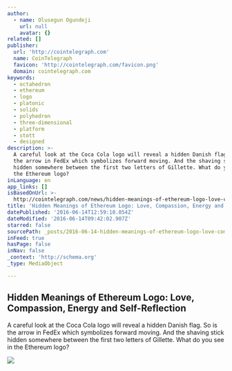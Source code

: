 ```yaml
---
author:
  - name: Olusegun Ogundeji
    url: null
    avatar: {}
related: []
publisher:
  url: 'http://cointelegraph.com'
  name: CoinTelegraph
  favicon: 'http://cointelegraph.com/favicon.png'
  domain: cointelegraph.com
keywords:
  - octahedron
  - ethereum
  - logo
  - platonic
  - solids
  - polyhedron
  - three-dimensional
  - platform
  - stott
  - designed
description: >-
  A careful look at the Coca Cola logo will reveal a hidden Danish flag. So is
  the arrow in FedEx which symbolizes forward moving. And the shaving stick
  hidden somewhere between the first two letters of Gillette. What do you see in
  the Ethereum logo?
inLanguage: en
app_links: []
isBasedOnUrl: >-
  http://cointelegraph.com/news/hidden-meanings-of-ethereum-logo-love-compassion-energy-and-self-reflection
title: 'Hidden Meanings of Ethereum Logo: Love, Compassion, Energy and Self-Reflection'
datePublished: '2016-06-14T12:59:10.054Z'
dateModified: '2016-06-14T09:42:02.907Z'
starred: false
sourcePath: _posts/2016-06-14-hidden-meanings-of-ethereum-logo-love-compassion-energy-a.md
inFeed: true
hasPage: false
inNav: false
_context: 'http://schema.org'
_type: MediaObject

---
```

<article style=""><h1>Hidden Meanings of Ethereum Logo: Love, Compassion, Energy and Self-Reflection</h1><p>A careful look at the Coca Cola logo will reveal a hidden Danish flag. So is the arrow in FedEx which symbolizes forward moving. And the shaving stick hidden somewhere between the first two letters of Gillette. What do you see in the Ethereum logo?</p><img src="http://cointelegraph.com/images/725_aHR0cDovL2NvaW50ZWxlZ3JhcGguY29tL3N0b3JhZ2UvdXBsb2Fkcy92aWV3LzIzZDNjMTgxZTU1OTgyYmM3OGViNTFhZDYxNDBhZTAxLmpwZw==.jpg" /></article>
